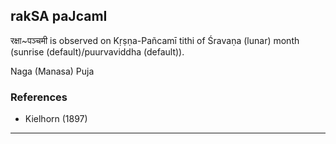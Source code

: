 ## rakSA paJcamI

रक्षा~पञ्चमी is observed on Kṛṣṇa-Pañcamī tithi of Śravaṇa (lunar) month (sunrise (default)/puurvaviddha (default)).

Naga (Manasa) Puja
### References
* Kielhorn (1897)

---
